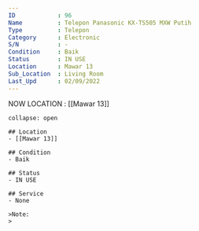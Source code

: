```yaml
---
ID            : 96
Name          : Telepon Panasonic KX-TS505 MXW Putih
Type          : Telepon
Category      : Electronic
S/N           : -
Condition     : Baik
Status        : IN USE
Location      : Mawar 13
Sub_Location  : Living Room
Last_Upd      : 02/09/2022
---
```



NOW LOCATION : [[Mawar 13]]

```ad-History
collapse: open

## Location
- [[Mawar 13]]

## Condition
- Baik

## Status
- IN USE

## Service
- None

>Note:
>


```
